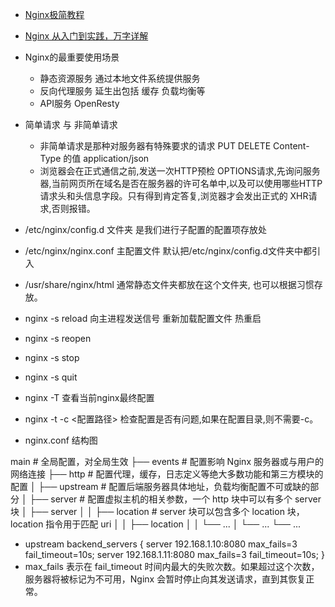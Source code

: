 * [Nginx极简教程](https://dunwu.github.io/nginx-tutorial/#/nginx-quickstart)
* [Nginx 从入门到实践，万字详解](https://juejin.cn/post/6844904144235413512)
* Nginx的最重要使用场景
    - 静态资源服务 通过本地文件系统提供服务
    - 反向代理服务 延生出包括 缓存 负载均衡等
    - API服务 OpenResty

* 简单请求 与 非简单请求
    - 非简单请求是那种对服务器有特殊要求的请求  PUT DELETE  Content-Type 的值 application/json 
    - 浏览器会在正式通信之前,发送一次HTTP预检 OPTIONS请求,先询问服务器,当前网页所在域名是否在服务器的许可名单中,以及可以使用哪些HTTP请求头和头信息字段。只有得到肯定答复,浏览器才会发出正式的 XHR请求,否则报错。
* /etc/nginx/config.d 文件夹 是我们进行子配置的配置项存放处
* /etc/nginx/nginx.conf 主配置文件  默认把/etc/nginx/config.d文件夹中都引入
* /usr/share/nginx/html  通常静态文件夹都放在这个文件夹, 也可以根据习惯存放。


* nginx -s reload     向主进程发送信号 重新加载配置文件 热重启
* nginx -s reopen
* nginx -s stop
* nginx -s quit
* nginx -T    查看当前nginx最终配置
* nginx -t -c <配置路径>  检查配置是否有问题,如果在配置目录,则不需要-c。


* nginx.conf 结构图

main        # 全局配置，对全局生效
├── events  # 配置影响 Nginx 服务器或与用户的网络连接
├── http    # 配置代理，缓存，日志定义等绝大多数功能和第三方模块的配置
│   ├── upstream # 配置后端服务器具体地址，负载均衡配置不可或缺的部分
│   ├── server   # 配置虚拟主机的相关参数，一个 http 块中可以有多个 server 块
│   ├── server
│   │   ├── location  # server 块可以包含多个 location 块，location 指令用于匹配 uri
│   │   ├── location
│   │   └── ...
│   └── ...
└── ...



* upstream backend_servers {
    server 192.168.1.10:8080 max_fails=3 fail_timeout=10s;
    server 192.168.1.11:8080 max_fails=3 fail_timeout=10s;
}
* max_fails 表示在 fail_timeout 时间内最大的失败次数。如果超过这个次数，服务器将被标记为不可用，Nginx 会暂时停止向其发送请求，直到其恢复正常。